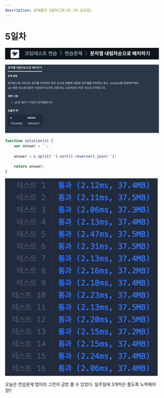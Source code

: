 ```yaml
---
description: 문제풀이 5일차(20.01.10 금요일)
---
```


# 5일차

![](../../.gitbook/assets/image%20%2870%29.png)

![](../../.gitbook/assets/image%20%2821%29.png)

```javascript
function solution(s) {
    var answer = '';
    
    answer = s.split('').sort().reverse().join('');
    
    return answer;
}
```

![](../../.gitbook/assets/image%20%285%29.png)

오늘은 연습문제 탭이라 그런지 금방 풀 수 있었다. 일주일에 3개씩은 풀도록 노력해야징!!

